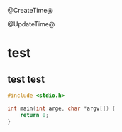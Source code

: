 @CreateTime@

@UpdateTime@


# test

## test test

```c
#include <stdio.h>

int main(int arge, char *argv[]) {
    return 0;
}
```
